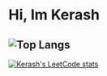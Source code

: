 # Hi, Im Kerash

![Top Langs](https://github-readme-stats.vercel.app/api/top-langs/?username=kerash-huang&layout=compact&theme=vue-dark)
---
[![Kerash's LeetCode stats](https://leetcode-stats-six.vercel.app/?username=kerash)](https://github.com/kerash/leetcode-stats)

